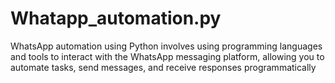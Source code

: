 # Whatapp_automation.py
WhatsApp automation using Python involves using programming languages and tools to interact with the WhatsApp messaging platform, allowing you to automate tasks, send messages, and receive responses programmatically
